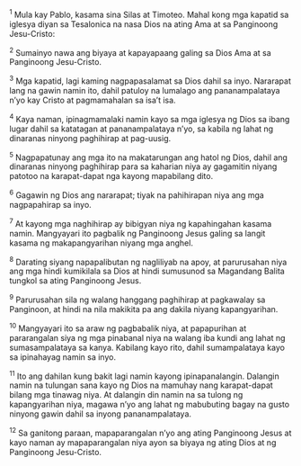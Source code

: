 <sup>1</sup>
Mula kay Pablo, kasama sina Silas at Timoteo. Mahal kong mga kapatid sa iglesya diyan sa Tesalonica na nasa Dios na ating Ama at sa Panginoong Jesu-Cristo: 

<sup>2</sup>
Sumainyo nawa ang biyaya at kapayapaang galing sa Dios Ama at sa Panginoong Jesu-Cristo.

<sup>3</sup>
Mga kapatid, lagi kaming nagpapasalamat sa Dios dahil sa inyo. Nararapat lang na gawin namin ito, dahil patuloy na lumalago ang pananampalataya nʼyo kay Cristo at pagmamahalan sa isaʼt isa. 

<sup>4</sup>
Kaya naman, ipinagmamalaki namin kayo sa mga iglesya ng Dios sa ibang lugar dahil sa katatagan at pananampalataya nʼyo, sa kabila ng lahat ng dinaranas ninyong paghihirap at pag-uusig. 

<sup>5</sup>
Nagpapatunay ang mga ito na makatarungan ang hatol ng Dios, dahil ang dinaranas ninyong paghihirap para sa kaharian niya ay gagamitin niyang patotoo na karapat-dapat nga kayong mapabilang dito. 

<sup>6</sup>
Gagawin ng Dios ang nararapat; tiyak na pahihirapan niya ang mga nagpapahirap sa inyo. 

<sup>7</sup>
At kayong mga naghihirap ay bibigyan niya ng kapahingahan kasama namin. Mangyayari ito pagbalik ng Panginoong Jesus galing sa langit kasama ng makapangyarihan niyang mga anghel. 

<sup>8</sup>
Darating siyang napapalibutan ng nagliliyab na apoy, at parurusahan niya ang mga hindi kumikilala sa Dios at hindi sumusunod sa Magandang Balita tungkol sa ating Panginoong Jesus. 

<sup>9</sup>
Parurusahan sila ng walang hanggang paghihirap at pagkawalay sa Panginoon, at hindi na nila makikita pa ang dakila niyang kapangyarihan. 

<sup>10</sup>
Mangyayari ito sa araw ng pagbabalik niya, at papapurihan at pararangalan siya ng mga pinabanal niya na walang iba kundi ang lahat ng sumasampalataya sa kanya. Kabilang kayo rito, dahil sumampalataya kayo sa ipinahayag namin sa inyo. 

<sup>11</sup>
Ito ang dahilan kung bakit lagi namin kayong ipinapanalangin. Dalangin namin na tulungan sana kayo ng Dios na mamuhay nang karapat-dapat bilang mga tinawag niya. At dalangin din namin na sa tulong ng kapangyarihan niya, magawa nʼyo ang lahat ng mabubuting bagay na gusto ninyong gawin dahil sa inyong pananampalataya. 

<sup>12</sup>
Sa ganitong paraan, mapaparangalan nʼyo ang ating Panginoong Jesus at kayo naman ay mapaparangalan niya ayon sa biyaya ng ating Dios at ng Panginoong Jesu-Cristo.